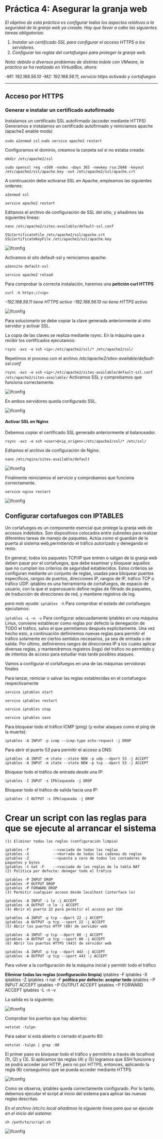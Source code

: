 # Práctica 4: Asegurar la granja web

*El objetivo de esta práctica es configurar todos los aspectos relativos a la seguridad de
la granja web ya creada.
Hay que llevar a cabo las siguientes tareas obligatorias:*

1. *Instalar un certificado SSL para configurar el acceso HTTPS a los servidores.*
2. *Configurar las reglas del cortafuegos para proteger la granja web.*

*Nota: debido a diversos problemas de distinta índole con VMware, la práctica se ha realizado en VirtualBox, ahora:*

*-M1:  192.168.56.10*
*-M2:  192.168.56.11, servicio https activado y cortafuegos*


---

## Acceso por HTTPS

### Generar e instalar un certificado autofirmado

Instalamos un certificado SSL autofirmado (acceder mediante HTTPS)
Generamos e instalamos un certificado autofirmado y reiniciamos apache (apache2 enable mods)

`sudo a2enmod ssl`
`sudo service apache2 restart`

Configuramos el dominio, creamos la carpeta ssl si no estaba creada:

`mkdir /etc/apache2/ssl`

`sudo openssl req -x509 -nodes -days 365 -newkey rsa:2048 -keyout /etc/apache2/ssl/apache.key -out /etc/apache2/ssl/apache.crt`


A continuación debe activarse SSL en Apache, empleamos las siguientes ordenes:

`a2enmod ssl`

`service apache2 restart`

Editamos el archivo de configuración de SSL del sitio, y añadimos las siguientes líneas: 

`nano /etc/apache2/sites-available/default-ssl.conf`

```
SSLCertificateFile /etc/apache2/ssl/apache.crt
SSLCertificateKeyFile /etc/apache2/ssl/apache.key
```

![ifconfig](images/1.png)

Activamos el sito default-ssl y reiniciamos apache:

`a2ensite default-ssl`

`service apache2 reload`

Para comprobar la correcta instalación, haremos una **petición curl HTTPS**

`curl -k https://<ip>`


*-192.168.56.11 tiene HTTPS activo*
*-192.168.56.10 no tiene HTTPS activo*

![ifconfig](images/3.png)


Para solucionarlo se debe copiar la clave generada anteriormente al otro servidor y activar SSL.

La copia de las claves se realiza mediante rsync. En la máquina que a recibir los certificados ejecutamos:

`rsync -avz -e ssh <ip>:/etc/apache2/ssl/* /etc/apache2/ssl/`


Repetimos el proceso con el archivo */etc/apache2/sites-available/default-ssl.conf* 

`rsync -avz -e ssh <ip>:/etc/apache2/sites-available/default-ssl.conf /etc/apache2/sites-available/`
Activamos SSL y comprobamos que funciona correctamente.


![ifconfig](images/4.png)

En ambos servidores queda configurado SSL.

![ifconfig](images/2.png)



#### Activar SSL en Nginx

Debemos copiar el certificado SSL generado anteriormente al balanceador. 

`rsync -avz -e ssh <user>@<ip_origen>:/etc/apache2/ssl/* /etc/ssl/`

Editamos el archivo de configuración de Nginx: 

`nano /etc/nginx/sites-available/default`

![ifconfig](images/5.png)


Finalmente reiniciamos el servicio y comprobamos que funciona correctamente.

`service nginx restart`

![ifconfig](images/6.png)



## Configurar cortafuegos con IPTABLES


Un cortafuegos es un componente esencial que protege la granja web de accesos indebidos. Son dispositivos colocados entre subredes para realizar diferentes tareas de manejo de paquetes. Actúa como el guardián de la puerta al sistema web,permitiendo el tráfico autorizado y denegando el resto.

En general, todos los paquetes TCP/IP que entren o salgan de la granja web deben pasar por el cortafuegos, que debe examinar y bloquear aquellos que no cumplan los criterios de seguridad establecidos. Estos criterios se configuran mediante un conjunto de reglas, usadas para bloquear puertos específicos, rangos de puertos, direcciones IP, rangos de IP, tráfico TCP o tráfico UDP.
iptables es una herramienta de cortafuegos, de espacio de usuario, con la que el superusuario define reglas de filtrado de paquetes, de traducción de direcciones de red, y mantiene registros de log.

*para más ayuda:* `iptables -h`
Para comprobar el estado del cortafuegos ejecutamos:

`iptables –L –n -v`
Para configurar adecuadamente iptables en una máquina Linux, conviene establecer como reglas por defecto la denegación de TODO el tráfico, salvo el que permitamos después explícitamente. Una vez hecho esto, a continuación definiremos nuevas reglas para permitir el tráfico solamente en ciertos sentidos necesarios, ya sea de entrada o de salida. Por último, definiremos rangos de direcciones IP a los cuales aplicar diversas reglas, y mantendremos registros (logs) del tráfico no permitido y de intentos de acceso para estudiar más tarde posibles ataques.

Vamos a configurar el cortafuegos en una de las máquinas servidoras finales

Para lanzar, reiniciar o salvar las reglas establecidas en el cortafuegos respectivamente

```
service iptables start

service iptables restart

service iptables stop

service iptables save

```

Para bloquear todo el tráfico ICMP (ping) (y evitar ataques como el ping de la muerte):

`iptables -A INPUT -p icmp --icmp-type echo-request -j DROP`

Para abrir el puerto 53 para permitir el acceso a DNS:

`iptables -A INPUT -m state --state NEW -p udp --dport 53 -j ACCEPT`
`iptables -A INPUT -m state --state NEW -p tcp --dport 53 -j ACCEPT`

Bloquear todo el tráfico de entrada desde una IP:

`iptables -I INPUT -s IPbloqueada -j DROP`

Bloquear todo el tráfico de salida hacia una IP:

`iptables -I OUTPUT -s IPbloqueada -j DROP`

# Crear un script con las reglas para que se ejecute al arrancar el sistema

```
(1) Eliminar todas las reglas (configuración limpia)

iptables -F           -->vaciado de todas las reglas
iptables -X           -->borrado de todas las cadenas de reglas
iptables -Z           -->puesta a cero de todos los contadores de paquetes y bytes
iptables -t nat -F    -->vaciado de las reglas de la tabla NAT
(2) Política por defecto: denegar todo el tráfico

iptables -P INPUT DROP
iptables -P OUTPUT DROP
iptables -P FORWARD DROP
(3) Permitir cualquier acceso desde localhost (interface lo)

iptables -A INPUT -i lo -j ACCEPT
iptables -A OUTPUT -o lo -j ACCEPT
(4) Abrir el puerto 22 para permitir el acceso por SSH

iptables -A INPUT -p tcp --dport 22 -j ACCEPT
iptables -A OUTPUT -p tcp --sport 22 -j ACCEPT
(5) Abrir los puertos HTTP (80) de servidor web

iptables -A INPUT -p tcp --dport 80 -j ACCEPT
iptables -A OUTPUT -p tcp --sport 80 -j ACCEPT
(6) Abrir los puertos HTTPS (443) de servidor web

iptables -A INPUT -p tcp --dport 443 -j ACCEPT
iptables -A OUTPUT -p tcp --sport 443 -j ACCEPT

```

Para volver a la configuración de la máquina inicial y permitir todo el tráfico


**Eliminar todas las reglas (configuración limpia)**
iptables -F
iptables -X
iptables -Z
iptables -t nat -F
**política por defecto: aceptar todo**
iptables −P INPUT ACCEPT
iptables −P OUTPUT ACCEPT
iptables −P FORWARD ACCEPT
iptables -L -n -v


La salida es la siguiente:


![ifconfig](images/9.png)


Comprobar los puertos que hay abiertos:

`netstat -tulpn`

Para saber si está abierto o cerrado el puerto 80:

`netstat -tulpn | grep :80`


El primer paso es bloquear todo el tráfico y permitirlo a través de localhost (1), (2) y (3). Si aplicamos las reglas (4) y (5) logramos que SSH funcione y se podrá acceder por HTTP, pero no por HTTPS, entonces, aplicando la regla (6) conseguimos que se pueda acceder mediante HTTPS.

![ifconfig](images/7.png)


Como se observa, iptables queda correctamente configurado. Por lo tanto, debemos ejecutar el script al inicio del sistema para aplicar las nuevas reglas descritas. 

*En el archivo /etc/rc.local añadimos la siguiente línea para que se ejecute en el inicio del sistema:*

`sh /path/to/script.sh`

![ifconfig](images/8.png)






